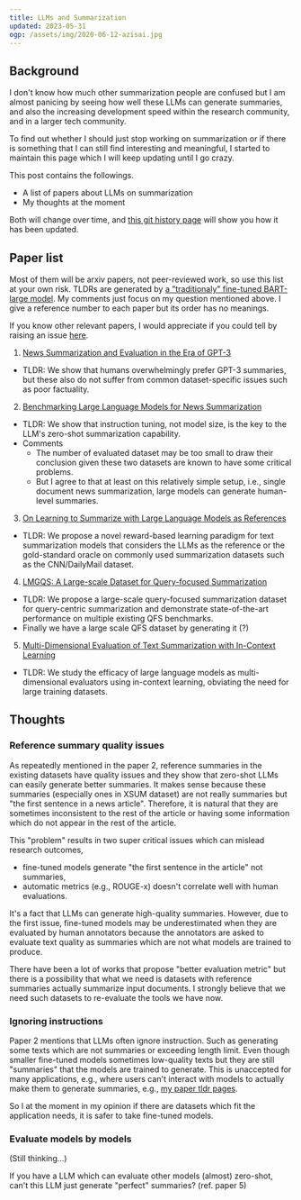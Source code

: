```yaml
---
title: LLMs and Summarization
updated: 2023-05-31
ogp: /assets/img/2020-06-12-azisai.jpg
---
```


## Background

I don't know how much other summarization people are confused but I am almost panicing by seeing how well these LLMs can generate summaries, and also the increasing development speed within the research community, and in a larger tech community.

To find out whether I should just stop working on summarization or if there is something that I can still find interesting and meaningful, I started to maintain this page which I will keep updating until I go crazy.

This post contains the followings.

- A list of papers about LLMs on summarization
- My thoughts at the moment

Both will change over time, and [this git history page](https://github.com/sobamchan/sobamchan.github.io/commits/master/_posts/2023-05-31-llms-summarization.md) will show you how it has been updated.


## Paper list

Most of them will be arxiv papers, not peer-reviewed work, so use this list at your own risk.
TLDRs are generated by [a "traditionaly" fine-tuned BART-large model](https://github.com/sobamchan/schnitsum/).
My comments just focus on my question mentioned above.
I give a reference number to each paper but its order has no meanings.

If you know other relevant papers, I would appreciate if you could tell by raising an issue [here](https://github.com/sobamchan/sobamchan.github.io).

1. [News Summarization and Evaluation in the Era of GPT-3](http://arxiv.org/abs/2209.12356)
  - TLDR: We show that humans overwhelmingly prefer GPT-3 summaries, but these also do not suffer from common dataset-specific issues such as poor factuality.
2. [Benchmarking Large Language Models for News Summarization](http://arxiv.org/abs/2301.13848)
  - TLDR: We show that instruction tuning, not model size, is the key to the LLM's zero-shot summarization capability.
  - Comments
    - The number of evaluated dataset may be too small to draw their conclusion given these two datasets are known to have some critical problems.
    - But I agree to that at least on this relatively simple setup, i.e., single document news summarization, large models can generate human-level summaries.
3. [On Learning to Summarize with Large Language Models as References](http://arxiv.org/abs/2305.14239)
  - TLDR: We propose a novel reward-based learning paradigm for text summarization models that considers the LLMs as the reference or the gold-standard oracle on commonly used summarization datasets such as the CNN/DailyMail dataset.
4. [LMGQS: A Large-scale Dataset for Query-focused Summarization](http://arxiv.org/abs/2305.13086)
  - TLDR: We propose a large-scale query-focused summarization dataset for query-centric summarization and demonstrate state-of-the-art performance on multiple existing QFS benchmarks.
  - Finally we have a large scale QFS dataset by generating it (?)
5. [Multi-Dimensional Evaluation of Text Summarization with In-Context Learning](http://arxiv.org/abs/2306.01200)
  - TLDR: We study the efficacy of large language models as multi-dimensional evaluators using in-context learning, obviating the need for large training datasets.



## Thoughts

### Reference summary quality issues

As repeatedly mentioned in the paper 2, reference summaries in the existing datasets have quality issues and they show that zero-shot LLMs can easily generate better summaries. It makes sense because these summaries (especially ones in XSUM dataset) are not really summaries but "the first sentence in a news article". Therefore, it is natural that they are sometimes inconsistent to the rest of the article or having some information which do not appear in the rest of the article.

This "problem" results in two super critical issues which can mislead research outcomes,

- fine-tuned models generate "the first sentence in the article" not summaries,
- automatic metrics (e.g., ROUGE-x) doesn't correlate well with human evaluations.

It's a fact that LLMs can generate high-quality summaries. However, due to the first issue, fine-tuned models may be underestimated when they are evaluated by human annotators because the annotators are asked to evaluate text quality as summaries which are not what models are trained to produce.

There have been a lot of works that propose "better evaluation metric" but there is a possibility that what we need is datasets with reference summaries actually summarize input documents.
I strongly believe that we need such datasets to re-evaluate the tools we have now.


### Ignoring instructions

Paper 2 mentions that LLMs often ignore instruction. Such as generating some texts which are not summaries or exceeding length limit. Even though smaller fine-tuned models sometimes low-quality texts but they are still "summaries" that the models are trained to generate.
This is unaccepted for many applications, e.g., where users can't interact with models to actually make them to generate summaries, e.g., [my paper tldr pages](https://sotaro.io/tldrs).

So I at the moment in my opinion if there are datasets which fit the application needs, it is safer to take fine-tuned models.


### Evaluate models by models

(Still thinking...)

If you have a LLM which can evaluate other models (almost) zero-shot, can't this LLM just generate "perfect" summaries? (ref. paper 5)
